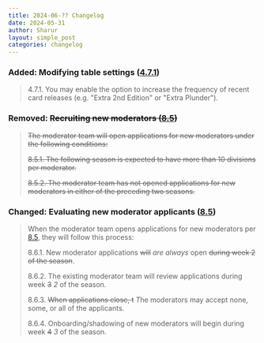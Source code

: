 ```yaml
---
title: 2024-06-?? Changelog
date: 2024-05-31
author: Sharur
layout: simple_post
categories: changelog
---
```

### Added: Modifying table settings ([4.7.1](/rules#4.7.1))

> 4.7.1. You may enable the option to increase the frequency of recent card releases (e.g. "Extra 2nd Edition" or "Extra Plunder").

### Removed: ~~Recruiting new moderators ([8.5](/rules#8.5))~~

> ~~The moderator team will open applications for new moderators under the following conditions:~~
>
> ~~<a name="8.5.1"></a>8.5.1. The following season is expected to have more than 10 divisions per moderator.~~
>
> ~~<a name="8.5.2"></a>8.5.2. The moderator team has not opened applications for new moderators in either of the preceding two seasons.~~

### Changed: Evaluating new moderator applicants ([8.5](/rules#8.5))

> When the moderator team opens applications for new moderators per [8.5](#8.5), they will follow this process:
>
> <a name="8.6.1"></a>8.6.1. New moderator applications ~~will~~ *are always* open ~~during week 2 of the season~~.
>
> <a name="8.6.2"></a>8.6.2. The existing moderator team will review applications during week ~~3~~ *2* of the season.
>
> <a name="8.6.3"></a>8.6.3. ~~When applications close, t~~ *T*he moderators may accept none, some, or all of the applicants.
>
> <a name="8.6.4"></a>8.6.4. Onboarding/shadowing of new moderators will begin during week ~~4~~ *3* of the season.